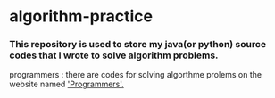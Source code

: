 # algorithm-practice  
### This repository is used to store my java(or python) source codes that I wrote to solve algorithm problems.
programmers : there are codes for solving algorthme prolems on the website named <a href="https://programmers.co.kr/learn/challenges">'Programmers'.</a>
